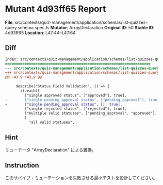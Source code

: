# Mutant 4d93ff65 Report

**File**: src/contexts/quiz-management/application/schemas/list-quizzes-query.schema.spec.ts
**Mutator**: ArrayDeclaration
**Original ID**: 50
**Stable ID**: 4d93ff65
**Location**: L47:44–L47:64

## Diff

```diff
Index: src/contexts/quiz-management/application/schemas/list-quizzes-query.schema.spec.ts
===================================================================
--- src/contexts/quiz-management/application/schemas/list-quizzes-query.schema.spec.ts	original
+++ src/contexts/quiz-management/application/schemas/list-quizzes-query.schema.spec.ts	mutated #50
@@ -43,9 +43,9 @@
 
     describe("Status Field Validation", () => {
       it.each([
         ["single approved status", ["approved"], true],
-        ["single pending_approval status", ["pending_approval"], true],
+        ["single pending_approval status", [], true],
         ["single rejected status", ["rejected"], true],
         ["multiple valid statuses", ["pending_approval", "approved"], true],
         [
           "all valid statuses",
```

## Hint

ミューテータ "ArrayDeclaration" による置換。

## Instruction

このサバイブ・ミューテーションを失敗させる最小テストを設計してください。
